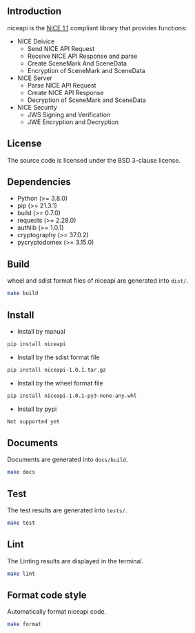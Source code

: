Introduction
--------------
niceapi is the [NICE 1.1](https://www.nicealliance.org/specs/) compliant library that provides functions:
- NICE Deivice
    - Send NICE API Request
    - Receive NICE API Response and parse
    - Create SceneMark And SceneData
    - Encryption of SceneMark and SceneData
- NICE Server
    - Parse NICE API Request
    - Create NICE API Response
    - Decryption of SceneMark and SceneData
- NICE Security
    - JWS Signing and Verification
    - JWE Encryption and Decryption

License
--------------
The source code is licensed under the BSD 3-clause license.

Dependencies
--------------
- Python (>= 3.8.0)
- pip (>= 21.3.1)
- build (>= 0.7.0)
- requests (>= 2.28.0)
- authlib (>= 1.0.1)
- cryptography (>= 37.0.2)
- pycryptodomex (>= 3.15.0)

Build
--------------
wheel and sdist format files of niceapi are generated into `dist/`.
``` sh
make build
```

Install
--------------
- Install by manual
``` sh
pip install niceapi
```
- Install by the sdist format file
``` sh
pip install niceapi-1.0.1.tar.gz
```
- Install by the wheel format file
``` sh
pip install niceapi-1.0.1-py3-none-any.whl
```
- Install by pypi
``` sh
Not supported yet
```

Documents
--------------
Documents are generated into `docs/build`.
``` sh
make docs
```

Test
--------------
The test results are generated into `tests/`.
``` sh
make test
```

Lint
--------------
The Linting results are displayed in the terminal.
``` sh
make lint
```

Format code style
--------------
Automatically format niceapi code.
``` sh
make format
```


